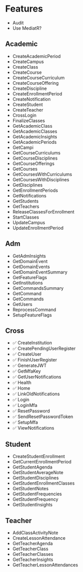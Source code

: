 # Features

- Audit
- Use MediatR?

## Academic

- CreateAcademicPeriod
- CreateCampus
- CreateClass
- CreateCourse
- CreateCourseCurriculum
- CreateCourseOffering
- CreateDiscipline
- CreateEnrollmentPeriod
- CreateNotification
- CreateStudent
- CreateTeacher
- CrossLogin
- FinalizeClasses
- GetAcademicClass
- GetAcademicClasses
- GetAcademicInsights
- GetAcademicPeriods
- GetCampi
- GetCourseCurriculums
- GetCourseDisciplines
- GetCourseOfferings
- GetCourses
- GetCoursesWithCurriculums
- GetCoursesWithDisciplines
- GetDisciplines
- GetEnrollmentPeriods
- GetNotifications
- GetStudents
- GetTeachers
- ReleaseClassesForEnrollment
- StartClasses
- UpdateCampus
- UpdateEnrollmentPeriod

## Adm

- GetAdmInsights
- GetDomainEvent
- GetDomainEvents
- GetDomainEventSummary
- GetFeatureFlags
- GetInstitutions
- GetCommandsSummary
- GetCommand
- GetCommands
- GetUsers
- ReprocessCommand
- SetupFeatureFlags

## Cross

- ✅ CreateInstitution
- ✅ CreatePendingUserRegister
- ✅ CreateUser
- ✅ FinishUserRegister
- ✅ GenerateJWT
- ✅ GetMfaKey
- ✅ GetUserNotifications
- ✅ Health
- ✅ Home
- ✅ LinkOldNotifications
- ✅ Login
- ✅ LoginMfa
- ✅ ResetPassword
- ✅ SendResetPasswordToken
- ✅ SetupMfa
- ✅ ViewNotifications

## Student

- CreateStudentEnrollment
- GetCurrentEnrollmentPeriod
- GetStudentAgenda
- GetStudentAverageNote
- GetStudentDisciplines
- GetStudentEnrollmentClasses
- GetStudentNotes
- GetStudentFrequencies
- GetStudentFrequency
- GetStudentInsights

## Teacher

- AddClassActivityNote
- CreateLessonAttendance
- GetTeacherAgenda
- GetTeacherClass
- GetTeacherClasses
- GetTeacherInsights
- GetTeacherLessonAttendances
